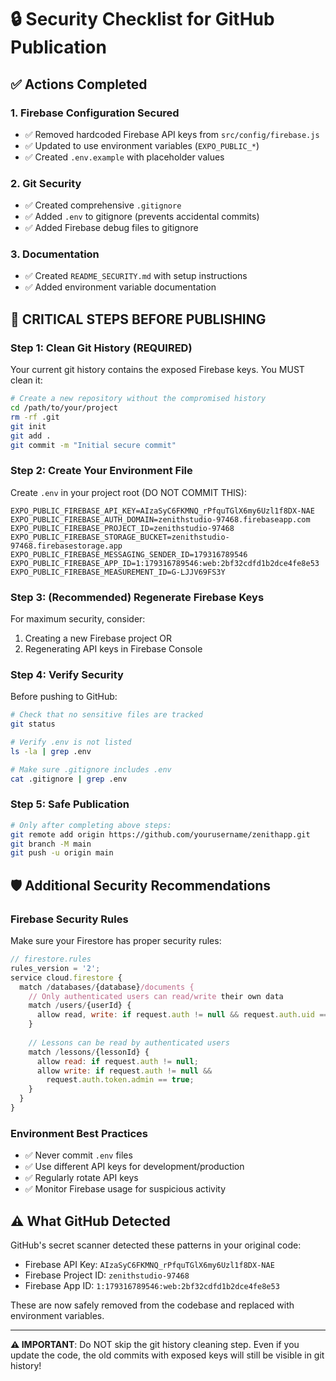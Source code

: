 # 🔒 Security Checklist for GitHub Publication

## ✅ Actions Completed

### 1. **Firebase Configuration Secured**
- ✅ Removed hardcoded Firebase API keys from `src/config/firebase.js`
- ✅ Updated to use environment variables (`EXPO_PUBLIC_*`)
- ✅ Created `.env.example` with placeholder values

### 2. **Git Security**
- ✅ Created comprehensive `.gitignore`
- ✅ Added `.env` to gitignore (prevents accidental commits)
- ✅ Added Firebase debug files to gitignore

### 3. **Documentation**
- ✅ Created `README_SECURITY.md` with setup instructions
- ✅ Added environment variable documentation

## 🚨 CRITICAL STEPS BEFORE PUBLISHING

### Step 1: Clean Git History (REQUIRED)
Your current git history contains the exposed Firebase keys. You MUST clean it:

```bash
# Create a new repository without the compromised history
cd /path/to/your/project
rm -rf .git
git init
git add .
git commit -m "Initial secure commit"
```

### Step 2: Create Your Environment File
Create `.env` in your project root (DO NOT COMMIT THIS):

```env
EXPO_PUBLIC_FIREBASE_API_KEY=AIzaSyC6FKMNQ_rPfquTGlX6my6Uzl1f8DX-NAE
EXPO_PUBLIC_FIREBASE_AUTH_DOMAIN=zenithstudio-97468.firebaseapp.com
EXPO_PUBLIC_FIREBASE_PROJECT_ID=zenithstudio-97468
EXPO_PUBLIC_FIREBASE_STORAGE_BUCKET=zenithstudio-97468.firebasestorage.app
EXPO_PUBLIC_FIREBASE_MESSAGING_SENDER_ID=179316789546
EXPO_PUBLIC_FIREBASE_APP_ID=1:179316789546:web:2bf32cdfd1b2dce4fe8e53
EXPO_PUBLIC_FIREBASE_MEASUREMENT_ID=G-LJJV69FS3Y
```

### Step 3: (Recommended) Regenerate Firebase Keys
For maximum security, consider:
1. Creating a new Firebase project OR
2. Regenerating API keys in Firebase Console

### Step 4: Verify Security
Before pushing to GitHub:
```bash
# Check that no sensitive files are tracked
git status

# Verify .env is not listed
ls -la | grep .env

# Make sure .gitignore includes .env
cat .gitignore | grep .env
```

### Step 5: Safe Publication
```bash
# Only after completing above steps:
git remote add origin https://github.com/yourusername/zenithapp.git
git branch -M main
git push -u origin main
```

## 🛡️ Additional Security Recommendations

### Firebase Security Rules
Make sure your Firestore has proper security rules:

```javascript
// firestore.rules
rules_version = '2';
service cloud.firestore {
  match /databases/{database}/documents {
    // Only authenticated users can read/write their own data
    match /users/{userId} {
      allow read, write: if request.auth != null && request.auth.uid == userId;
    }
    
    // Lessons can be read by authenticated users
    match /lessons/{lessonId} {
      allow read: if request.auth != null;
      allow write: if request.auth != null && 
        request.auth.token.admin == true;
    }
  }
}
```

### Environment Best Practices
- ✅ Never commit `.env` files
- ✅ Use different API keys for development/production
- ✅ Regularly rotate API keys
- ✅ Monitor Firebase usage for suspicious activity

## ⚠️ What GitHub Detected

GitHub's secret scanner detected these patterns in your original code:
- Firebase API Key: `AIzaSyC6FKMNQ_rPfquTGlX6my6Uzl1f8DX-NAE`
- Firebase Project ID: `zenithstudio-97468`
- Firebase App ID: `1:179316789546:web:2bf32cdfd1b2dce4fe8e53`

These are now safely removed from the codebase and replaced with environment variables.

---

**⚠️ IMPORTANT**: Do NOT skip the git history cleaning step. Even if you update the code, the old commits with exposed keys will still be visible in git history!